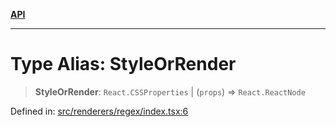 [**API**](../API.md)

***

# Type Alias: StyleOrRender

> **StyleOrRender**: `React.CSSProperties` \| (`props`) => `React.ReactNode`

Defined in: [src/renderers/regex/index.tsx:6](https://github.com/inokawa/rich-textarea/blob/014fce22747814ddccd7d4075d76e5778c804d3c/src/renderers/regex/index.tsx#L6)
